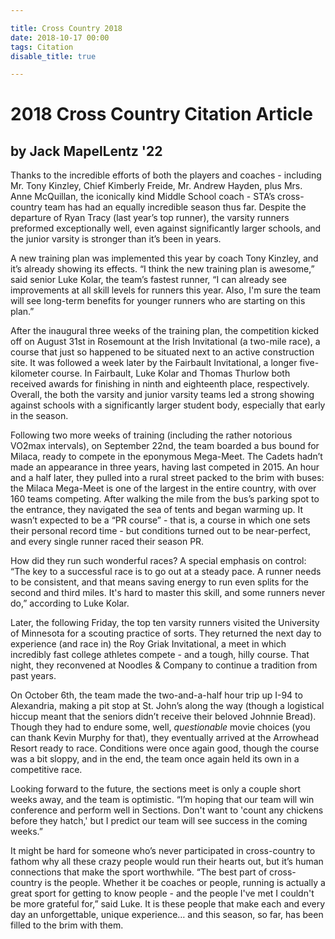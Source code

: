 ```yaml
---

title: Cross Country 2018
date: 2018-10-17 00:00
tags: Citation
disable_title: true

---
```


# 2018 Cross Country Citation Article

## by Jack MapelLentz '22

Thanks to the incredible efforts of both the players and coaches - including Mr. Tony Kinzley, Chief Kimberly Freide, Mr. Andrew Hayden, plus Mrs. Anne McQuillan, the iconically kind Middle School coach - STA’s cross-country team has had an equally incredible season thus far. Despite the departure of Ryan Tracy (last year’s top runner), the varsity runners preformed exceptionally well, even against significantly larger schools, and the junior varsity is stronger than it’s been in years.

A new training plan was implemented this year by coach Tony Kinzley, and it’s already showing its effects. “I think the new training plan is awesome,” said senior Luke Kolar, the team’s fastest runner, “I can already see improvements at all skill levels for runners this year. Also, I'm sure the team will see long-term benefits for younger runners who are starting on this plan.”

After the inaugural three weeks of the training plan, the competition kicked off on August 31st in Rosemount at the Irish Invitational (a two-mile race), a course that just so happened to be situated next to an active construction site. It was followed a week later by the Fairbault Invitational, a longer five-kilometer course. In Fairbault, Luke Kolar and Thomas Thurlow both received awards for finishing in ninth and eighteenth place, respectively. Overall, the both the varsity and junior varsity teams led a strong showing against schools with a significantly larger student body, especially that early in the season.

Following two more weeks of training (including the rather notorious VO2max intervals), on September 22nd, the team boarded a bus bound for Milaca, ready to compete in the eponymous Mega-Meet. The Cadets hadn’t made an appearance in three years, having last competed in 2015. An hour and a half later, they pulled into a rural street packed to the brim with buses: the Milaca Mega-Meet is one of the largest in the entire country, with over 160 teams competing. After walking the mile from the bus’s parking spot to the entrance, they navigated the sea of tents and began warming up. It wasn’t expected to be a “PR course” - that is, a course in which one sets their personal record time - but conditions turned out to be near-perfect, and every single runner raced their season PR.

How did they run such wonderful races? A special emphasis on control: “The key to a successful race is to go out at a steady pace. A runner needs to be consistent, and that means saving energy to run even splits for the second and third miles. It's hard to master this skill, and some runners never do,” according to Luke Kolar.

Later, the following Friday, the top ten varsity runners visited the University of Minnesota for a scouting practice of sorts. They returned the next day to experience (and race in) the Roy Griak Invitational, a meet in which incredibly fast college athletes compete - and a tough, hilly course. That night, they reconvened at Noodles & Company to continue a tradition from past years.

On October 6th, the team made the two-and-a-half hour trip up I-94 to Alexandria, making a pit stop at St. John’s along the way (though a logistical hiccup meant that the seniors didn’t receive their beloved Johnnie Bread). Though they had to endure some, well, *questionable* movie choices (you can thank Kevin Murphy for that), they eventually arrived at the Arrowhead Resort ready to race. Conditions were once again good, though the course was a bit sloppy, and in the end, the team once again held its own in a competitive race.



Looking forward to the future, the sections meet is only a couple short weeks away, and the team is optimistic. “I’m hoping that our team will win conference and perform well in Sections. Don't want to 'count any chickens before they hatch,' but I predict our team will see success in the coming weeks.”

It might be hard for someone who’s never participated in cross-country to fathom why all these crazy people would run their hearts out, but it’s human connections that make the sport worthwhile. “The best part of cross-country is the people. Whether it be coaches or people, running is actually a great sport for getting to know people - and the people I've met I couldn't be more grateful for,” said Luke. It is these people that make each and every day an unforgettable, unique experience… and this season, so far, has been filled to the brim with them.
